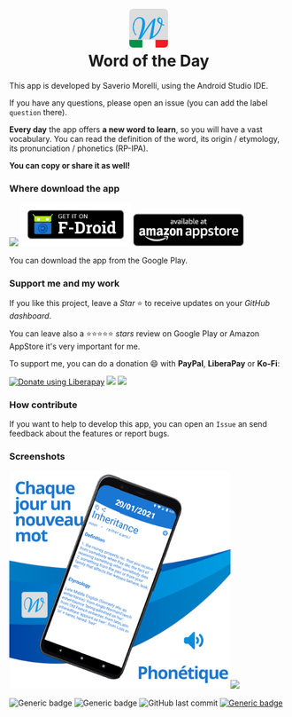 <h1 align="center">
    <br>
    <img width="70" src="images/icon.png" alt="CV Project icon" />
    <br>
	Word of the Day
    <br>
</h1>


This app is developed by Saverio Morelli, using the Android Studio IDE.

If you have any questions, please open an issue (you can add the label `question` there).

<b>Every day</b> the app offers <b>a new word to learn</b>, so you will have a vast vocabulary.
You can read the definition of the word, its origin / etymology, its pronunciation / phonetics (RP-IPA).

<b>You can copy or share it as well!</b>

### Where download the app

[<img src="images/googlePlayBadge.png" width="200px"></img>](https://play.google.com/store/apps/details?id=com.saverio.wordoftheday_en) [<img src="images/fDroidBadge.png" width="200px"></img>](https://f-droid.org/it/packages/com.saverio.wordoftheday_en/)  [<img src="images/amazonAppStoreBadge.png" width="200px"></img>](https://www.amazon.com/Word-day-Learn-word-every/dp/B09HPVKZD1/) 

You can download the app from the Google Play.

### Support me and my work

If you like this project, leave a *Star* ⭐ to receive updates on your *GitHub dashboard*.

You can leave also a ⭐⭐⭐⭐⭐ *stars* review on Google Play or Amazon AppStore it's very important for me.

To support me, you can do a donation :smile: with **PayPal**, **LiberaPay** or **Ko-Fi**:

<a href="https://liberapay.com/Sav22999/donate"><img alt="Donate using Liberapay" src="https://liberapay.com/assets/widgets/donate.svg"></a> [<img src="images/paypal.svg" width="160px"></img>](https://paypal.me/saveriomorelli) [<img src="https://cdn.ko-fi.com/cdn/kofi1.png?v=2" width="120px"></img>](https://ko-fi.com/R5R31UQ8G)

### How contribute

If you want to help to develop this app, you can open an `Issue` an send feedback about the features or report bugs.

### Screenshots

<img src="images/screenshots/1.png" width="200px"></img><img src="images/screenshots/2.png" width="200px"></img><img src="images/screenshots/3.png" width="200px"></img>


![Generic badge](https://img.shields.io/badge/built%20in-Android%20Studio-green.svg) ![Generic badge](https://img.shields.io/badge/developed%20in-Kotlin-blue.svg) ![GitHub last commit](https://img.shields.io/github/last-commit/Sav22999/sav-pdf-viewer-pro) [![Generic badge](https://img.shields.io/badge/developed%20by-Sav22999-lightgrey.svg)](https://saveriomorelli.com)
